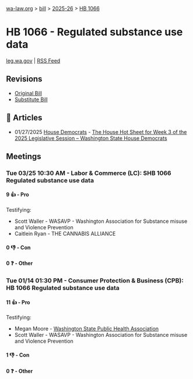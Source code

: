 [wa-law.org](/) > [bill](/bill/) > [2025-26](/bill/2025-26/) > [HB 1066](/bill/2025-26/hb/1066/)

# HB 1066 - Regulated substance use data
[leg.wa.gov](https://app.leg.wa.gov/billsummary?BillNumber=1066&Year=2025&Initiative=false) | [RSS Feed](./rss.xml)

## Revisions
* [Original Bill](1/)
* [Substitute Bill](S/)

## 📰 Articles
* 01/27/2025 [House Democrats](/org/house_democrats/) - [The House Hot Sheet for Week 3 of the 2025 Legislative Session – Washington State House Democrats](https://housedemocrats.wa.gov/blog/2025/01/27/the-house-hot-sheet-for-week-3-of-the-2025-legislative-session/#:~:text=HB%201066)

## Meetings
### Tue 03/25 10:30 AM - Labor & Commerce (LC): SHB 1066 Regulated substance use data
#### 9 👍 - Pro
Testifying:
* Scott Waller - WASAVP - Washington Association for Substance misuse and Violence Prevention
* Caitlein Ryan - THE CANNABIS ALLIANCE

#### 0 👎 - Con

#### 0 ❓ - Other

### Tue 01/14 01:30 PM - Consumer Protection & Business (CPB): HB 1066 Regulated substance use data
#### 11 👍 - Pro
Testifying:
* Megan Moore - [Washington State Public Health Association](/org/washington_state_public_health_association/)
* Scott Waller - WASAVP - Washington Association for Substance misuse and Violence Prevention

#### 1 👎 - Con

#### 0 ❓ - Other
